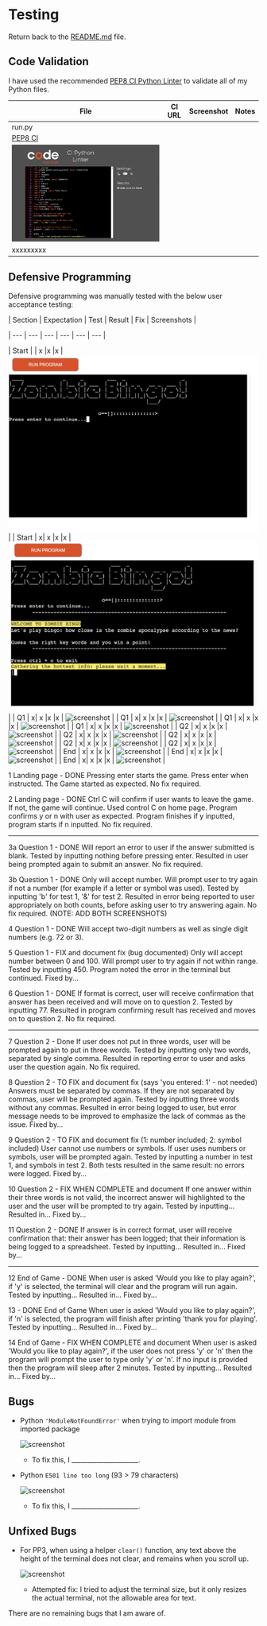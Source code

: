 # Testing

Return back to the [README.md](README.md) file.

## Code Validation

<!-- 
It's recommended to validate each file using the API URL.
This will give you a custom URL which you can use on your testing documentation.
It makes it easier to return back to a file to validate it again in the future.
Use the steps above to generate your own custom URLs for each Python file.

**IMPORTANT**: `E501 line too long` errors

You must strive to fix any Python lines that are too long ( >80 characters ).
In rare cases where you cannot break the lines [without breaking the functionality],
then by adding `# noqa` to the end of those lines will ignore linting validation.

`# noqa` = **NO Quality Assurance**

**NOTE**: You must include 2 *spaces* before the `#`, and 1 *space* after the `#`.

Do not use `# noqa` all over your project just to clear down validation errors!
This can still cause a project to fail, for failing to fix actual PEP8 validation errors.

Sometimes strings or variables get too long, or long `if` conditional statements.
These are acceptable instances to use the `# noqa`.

When trying to fix "line too long" errors, try to avoid using `/` to split lines.
A better approach would be to use any type of opening bracket, and hit Enter just after that.

Any opening bracket type will work: `(`, `[`, `{`.

By using an opening bracket, Python knows where to appropriately indent the next line of code,
without having to "guess" yourself and attempt to tab to the correct indentation level.

-->

I have used the recommended [PEP8 CI Python Linter](https://pep8ci.herokuapp.com) to validate all of my Python files.

| File | CI URL | Screenshot | Notes |
| --- | --- | --- | --- |
| run.py | 
[PEP8 CI](https://pep8ci.herokuapp.com/https://raw.githubusercontent.com/RaymondBrien/zombie-bingo/main/run.py) | 
![screenshot](documentation/py-validation-run.png) | 
xxxxxxxxx |

<!-- Do I need to run requirements through linter? -->



## Defensive Programming

Defensive programming was manually tested with the below user acceptance testing:

| Section | Expectation | Test | Result | Fix | Screenshots |

| --- | --- | --- | --- | --- | --- |

| Start | | x |x |x | ![screenshot](documentation/feature01a.jpeg) |
| Start | x| x |x |x | ![screenshot](documentation/feature01b.png) |
| Q1 | x| x |x |x | ![screenshot](documentation/feature01.png) |
| Q1 | x| x |x |x | ![screenshot](documentation/feature01.png) |
| Q1 | x| x |x |x | ![screenshot](documentation/feature01.png) |
| Q1 | x| x |x |x | ![screenshot](documentation/feature01.png) |
| Q2 | x| x |x |x | ![screenshot](documentation/feature01.png) |
| Q2 | x| x |x |x | ![screenshot](documentation/feature01.png) |
| Q2 | x| x |x |x | ![screenshot](documentation/feature01.png) |
| Q2 | x| x |x |x | ![screenshot](documentation/feature01.png) |
| Q2 | x| x |x |x | ![screenshot](documentation/feature01.png) |
| End | x| x |x |x | ![screenshot](documentation/feature01.png) |
| End | x| x |x |x | ![screenshot](documentation/feature01.png) |
| End | x| x |x |x | ![screenshot](documentation/feature01.png) |

1
Landing page - DONE
Pressing enter starts the game.
Press enter when instructed.
The Game started as expected.
No fix required.

2
Landing page - DONE
Ctrl C will confirm if user wants to leave the game. If not, the game will continue.
Used control C on home page.
Program confirms y or n with user as expected. Program finishes if y inputted, program starts if n inputted.
No fix required.

---

3a
Question 1 - DONE
Will report an error to user if the answer submitted is blank.
Tested by inputting nothing before pressing enter.
Resulted in user being prompted again to submit an answer.
No fix required.


3b
Question 1 - DONE
Only will accept number. Will prompt user to try again if not a number (for example if a letter or symbol was used).
Tested by inputting 'b' for test 1, '&' for test 2. 
Resulted in error being reported to user appropriately on both counts, before asking user to try answering again.
No fix required.
(NOTE: ADD BOTH SCREENSHOTS)

4
Question 1 - DONE
Will accept two-digit numbers as well as single digit numbers (e.g. 72 or 3). 

5
Question 1 - FIX and document fix (bug documented)
Only will accept number between 0 and 100. Will prompt user to try again if not within range.
Tested by inputting 450. 
Program noted the error in the terminal but continued.
Fixed by...


6
Question 1 - DONE 
If format is correct, user will receive confirmation that answer has been received and will move on to question 2.
Tested by inputting 77.
Resulted in program confirming result has received and moves on to question 2.
No fix required.

---
7
Question 2 - Done
If user does not put in three words, user will be prompted again to put in three words.
Tested by inputting only two words, separated by single comma.
Resulted in reporting error to user and asks user the question again.
No fix required.

8
Question 2 - TO FIX and document fix (says 'you entered: 1' - not needed)
Answers must be separated by commas. If they are not separated by commas, user will be prompted again.
Tested by inputting three words without any commas.
Resulted in error being logged to user, but error message needs to be improved to emphasize the lack of commas as the issue.
Fixed by...

9
Question 2 - TO FIX and document fix (1: number included; 2: symbol included)
User cannot use numbers or symbols. If user uses numbers or symbols, user will be prompted again.
Tested by inputting a number in test 1, and symbols in test 2.
Both tests resulted in the same result: no errors were logged.
Fixed by...

10
Question 2 - FIX WHEN COMPLETE and document
If one answer within their three words is not valid, the incorrect answer will highlighted to the user and the user will be prompted to try again.
Tested by inputting...
Resulted in...
Fixed by...

11
Question 2 - DONE
If answer is in correct format, user will receive confirmation that: their answer has been logged; that their information is being logged to a spreadsheet.
Tested by inputting...
Resulted in...
Fixed by...


---

12
End of Game - DONE
When user is asked 'Would you like to play again?', if 'y' is selected, the terminal will clear and the program will run again.
Tested by inputting...
Resulted in...
Fixed by...

13  - DONE
End of Game
When user is asked 'Would you like to play again?', if 'n' is selected, the program will finish after printing 'thank you for playing'.
Tested by inputting...
Resulted in...
Fixed by...

14
End of Game - FIX WHEN COMPLETE and document
When user is asked 'Would you like to play again?', if the user does not press 'y' or 'n' then the program will prompt the user to type only 'y' or 'n'. If no input is provided then the program will sleep after 2 minutes.
Tested by inputting...
Resulted in...
Fixed by...


## Bugs
<!-- 
This section is primarily used for JavaScript and Python applications,
but feel free to use this section to document any HTML/CSS bugs you might run into.

It's very important to document any bugs you've discovered while developing the project.
Make sure to include any necessary steps you've implemented to fix the bug(s) as well.

**PRO TIP**: screenshots of bugs are extremely helpful, and go a long way! -->


- Python `'ModuleNotFoundError'` when trying to import module from imported package

    ![screenshot](documentation/bug03.png)

    - To fix this, I _____________________.


- Python `E501 line too long` (93 > 79 characters)

    ![screenshot](documentation/bug04.png)

    - To fix this, I _____________________.

## Unfixed Bugs

<!-- You will need to mention unfixed bugs and why they were not fixed.
This section should include shortcomings of the frameworks or technologies used.
Although time can be a big variable to consider, paucity of time and difficulty understanding
implementation is not a valid reason to leave bugs unfixed.

If you've identified any unfixed bugs, no matter how small, be sure to list them here.
It's better to be honest and list them, because if it's not documented and an assessor finds the issue,
they need to know whether or not you're aware of them as well, and why you've not corrected/fixed them. -->


- For PP3, when using a helper `clear()` function, any text above the height of the terminal does not clear, and remains when you scroll up.

    ![screenshot](documentation/unfixed-bug02.png)

    - Attempted fix: I tried to adjust the terminal size, but it only resizes the actual terminal, not the allowable area for text.


<!-- 

If you legitimately cannot find any unfixed bugs or warnings, then use the following sentence: -->



There are no remaining bugs that I am aware of.
